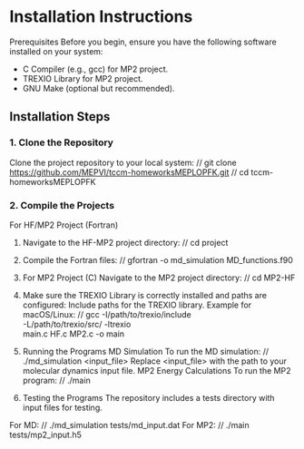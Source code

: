 # Installation Instructions
Prerequisites
Before you begin, ensure you have the following software installed on your system:

- C Compiler (e.g., gcc) for MP2 project.
- TREXIO Library for MP2 project.
- GNU Make (optional but recommended).

## Installation Steps
### 1. Clone the Repository
Clone the project repository to your local system:
// git clone https://github.com/MEPVI/tccm-homeworksMEPLOPFK.git
// cd tccm-homeworksMEPLOPFK

### 2. Compile the Projects
For HF/MP2 Project (Fortran)
1. Navigate to the HF-MP2 project directory:
// cd project
2. Compile the Fortran files:
// gfortran -o md_simulation MD_functions.f90
4. For MP2 Project (C)
Navigate to the MP2 project directory:
// cd MP2-HF
2. Make sure the TREXIO Library is correctly installed and paths are configured:
Include paths for the TREXIO library.
Example for macOS/Linux:
// gcc -I/path/to/trexio/include \
    -L/path/to/trexio/src/ -ltrexio \
    main.c HF.c MP2.c -o main
   
4. Running the Programs
MD Simulation
To run the MD simulation:
// ./md_simulation <input_file>
Replace <input_file> with the path to your molecular dynamics input file.
MP2 Energy Calculations
To run the MP2 program:
// ./main
4. Testing the Programs
The repository includes a tests directory with input files for testing.

For MD:
// ./md_simulation tests/md_input.dat
For MP2:
// ./main tests/mp2_input.h5
